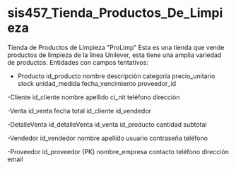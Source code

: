 # sis457_Tienda_Productos_De_Limpieza
Tienda de Productos de Limpieza "ProLimp"
Esta es una tienda que vende productos de limpieza de la linea Unilever, esta tiene una amplia variedad de productos.
Entidades con campos tentativos:
- Producto
id_producto
nombre
descripción
categoría
precio_unitario
stock
unidad_medida 
fecha_vencimiento 
proveedor_id

-Cliente
id_cliente 
nombre
apellido
ci_nit
teléfono
dirección

-Venta
id_venta 
fecha
total
id_cliente 
id_vendedor 

-DetalleVenta
id_detalleVenta
id_venta 
id_producto 
cantidad
subtotal

-Vendedor
id_vendedor 
nombre
apellido
usuario 
contraseña 
teléfono

-Proveedor
id_proveedor (PK)
nombre_empresa
contacto
teléfono
dirección
email


